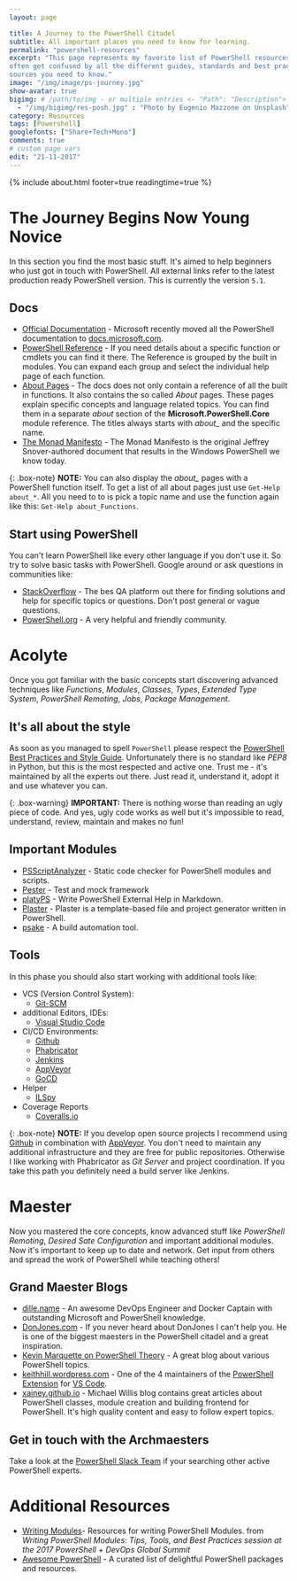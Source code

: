 ```yaml
---
layout: page

title: A Journey to the PowerShell Citadel
subtitle: All important places you need to know for learning.
permalink: "powershell-resources"
excerpt: "This page represents my favorite list of PowerShell resources. When you start learning a new language you
often get confused by all the different guides, standards and best practices. So I started collecting all important
sources you need to know."
image: "/img/image/ps-journey.jpg"
show-avatar: true
bigimg:	# /path/to/img - or multiple entries <- "Path": "Description">
  - "/img/bigimg/res-posh.jpg" : "Photo by Eugenio Mazzone on Unsplash"
category: Resources
tags: [Powershell]
googlefonts: ["Share+Tech+Mono"]
comments: true
# custom page vars
edit: "21-11-2017"
---
```


{% include about.html footer=true readingtime=true %}

# The Journey Begins Now Young Novice

In this section you find the most basic stuff. It's aimed to help beginners who just got in touch with PowerShell.
All external links refer to the latest production ready PowerShell version. This is currently the version `5.1`.

## Docs

* [Official Documentation] - Microsoft recently moved all the PowerShell documentation to [docs.microsoft.com].
* [PowerShell Reference] - If you need details about a specific function or cmdlets you can find it there. The
  Reference is grouped by the built in modules. You can expand each group and select the individual help page of
  each function.
* [About Pages] - The docs does not only contain a reference of all the built in functions. It also contains the so
  called *About* pages. These pages explain specific concepts and language related topics. You can find them in a
  separate *about* section of the **Microsoft.PowerShell.Core** module reference. The titles always starts with
  *about_* and the specific name.
* [The Monad Manifesto] - The Monad Manifesto is the original Jeffrey Snover-authored document that results in the
  Windows PowerShell we know today.

[Official Documentation]: https://docs.microsoft.com/en-us/powershell
[docs.microsoft.com]: https://docs.microsoft.com
[PowerShell Reference]: https://docs.microsoft.com/en-us/powershell/scripting/powershell-scripting?view=powershell-5.1
[About Pages]: https://docs.microsoft.com/de-de/powershell/module/microsoft.powershell.core/about/about_aliases?view=powershell-5.1
[The Monad Manifesto]: https://www.gitbook.com/book/devops-collective-inc/the-monad-manifesto-annotated/details

{: .box-note}
<i class="fa fa-commenting icon-blue" aria-hidden="true"></i> **NOTE:** You can also display the *about_* pages with
a PowerShell function itself. To get a list of all about pages just use `Get-Help about_*`. All you need to to is pick
a topic name and use the function again like this: `Get-Help about_Functions`.

## Start using PowerShell

You can't learn PowerShell like every other language if you don't use it. So try to solve basic tasks with PowerShell.
Google around or ask questions in communities like:

* [StackOverflow] - The bes QA platform out there for finding solutions and help for specific topics or questions.
  Don't post general or vague questions.
* [PowerShell.org] - A very helpful and friendly community.

[StackOverflow]: https://stackoverflow.com/questions/tagged/powershell
[PowerShell.org]: https://powershell.org/forums

# Acolyte

Once you got familiar with the basic concepts start discovering advanced techniques like *Functions*,
*Modules*, *Classes*, *Types*, *Extended Type System*, *PowerShell Remoting*, *Jobs*, *Package Management*.

## It's all about the style

As soon as you managed to spell `PowerShell` please respect the [PowerShell Best Practices and Style Guide](https://github.com/PoshCode/PowerShellPracticeAndStyle).
Unfortunately there is no standard like *PEP8* in Python, but this is the most respected and active one. Trust me -
it's maintained by all the experts out there. Just read it, understand it, adopt it and use whatever you can.

{: .box-warning}
<i class="fa fa-bolt icon-yellow" aria-hidden="true"></i> **IMPORTANT:** There is nothing worse than reading an ugly
piece of code. And yes, ugly code works as well but it's impossible to read, understand, review, maintain and makes
no fun!

## Important Modules

* [PSScriptAnalyzer] - Static code checker for PowerShell modules and scripts.
* [Pester] - Test and mock framework
* [platyPS] - Write PowerShell External Help in Markdown.
* [Plaster] - Plaster is a template-based file and project generator written in PowerShell.
* [psake] - A build automation tool.

[PSScriptAnalyzer]: https://github.com/PowerShell/PSScriptAnalyzer
[Pester]:https://github.com/pester/Pester
[platyPS]: https://github.com/PowerShell/platyPS
[Plaster]: https://github.com/PowerShell/Plaster
[psake]: https://github.com/psake/psake

## Tools

In this phase you should also start working with additional tools like:

* VCS (Version Control System):
  * [Git-SCM](https://git-scm.com/)
* additional Editors, IDEs:
  * [Visual Studio Code](https://code.visualstudio.com/)
* CI/CD Environments:
  * [Github](https://github.com/)
  * [Phabricator](https://www.phacility.com/phabricator/)
  * [Jenkins](https://jenkins.io/)
  * [AppVeyor](https://www.appveyor.com/)
  * [GoCD](https://www.gocd.org/)
* Helper
  * [ILSpy](http://ilspy.net/)
* Coverage Reports
  * [Coveralls.io](https://coveralls.io/)

{: .box-note}
<i class="fa fa-commenting icon-blue" aria-hidden="true"></i> **NOTE:** If you develop open source projects I
recommend using [Github](https://github.com/) in combination with [AppVeyor](https://www.appveyor.com/). You don't
need to maintain any additional infrastructure and they are free for public repositories. Otherwise I like working
with Phabricator as *Git Server* and project coordination. If you take this path you definitely need a build server
like Jenkins.

# Maester

Now you mastered the core concepts, know advanced stuff like *PowerShell Remoting*, *Desired Sate Configuration*
and important additional modules. Now it's important to keep up to date and network. Get input from others and
spread the work of PowerShell while teaching others!

## Grand Maester Blogs

* [dille.name] - An awesome DevOps Engineer and Docker Captain with outstanding
  Microsoft and PowerShell knowledge.
* [DonJones.com] - If you never heard about DonJones I can't help you. He is one of the biggest
  maesters in the PowerShell citadel and a great inspiration.
* [Kevin Marquette on PowerShell Theory] - A great blog about various PowerShell
  topics.
* [keithhill.wordpress.com] - One of the 4 maintainers of the [PowerShell Extension]
  for [VS Code].
* [xainey.github.io] - Michael Willis blog contains great articles about PowerShell classes,
  module creation and building frontend for PowerShell. It's high quality content and easy to follow expert topics.

[dille.name]: http://dille.name
[DonJones.com]: https://donjones.com/
[Kevin Marquette on PowerShell Theory]: https://kevinmarquette.github.io/
[keithhill.wordpress.com]: http://rkeithhill.wordpress.com
[xainey.github.io]: https://xainey.github.io/
[PowerShell Extension]: https://github.com/PowerShell/vscode-powershell
[VS Code]:https://code.visualstudio.com/
## Get in touch with the Archmaesters

Take a look at the [PowerShell Slack Team](http://slack.poshcode.org/) if your searching other active PowerShell experts.

# Additional Resources

* [Writing Modules]- Resources for writing PowerShell Modules. from
  *Writing PowerShell Modules: Tips, Tools, and Best Practices session at the 2017 PowerShell + DevOps Global Summit*
* [Awesome PowerShell] - A curated list of delightful PowerShell packages and resources.

[Writing Modules]: https://github.com/RamblingCookieMonster/WritingModules
[Awesome PowerShell]: https://github.com/janikvonrotz/awesome-powershell
